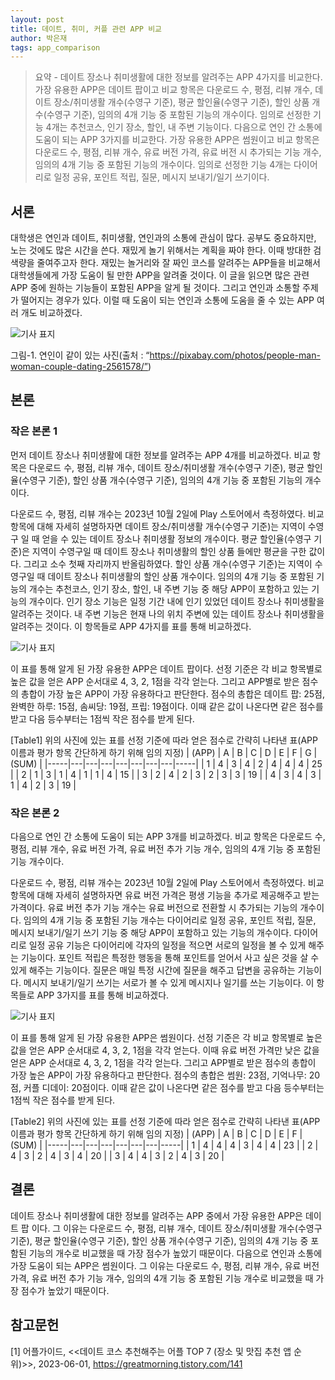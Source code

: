 ```yaml
---
layout: post
title: 데이트, 취미, 커플 관련 APP 비교
author: 박은재
tags: app_comparison
---
```


>요약 - 데이트 장소나 취미생활에 대한 정보를 알려주는 APP 4가지를 비교한다. 가장 유용한 APP은 데이트 팝이고 비교 항목은 다운로드 수, 평점, 리뷰 개수, 데이트 장소/취미생활 개수(수영구 기준), 평균 할인율(수영구 기준), 할인 상품 개수(수영구 기준), 임의의 4개 기능 중 포함된 기능의 개수이다. 임의로 선정한 기능 4개는 추천코스, 인기 장소, 할인, 내 주변 기능이다. 다음으로 연인 간 소통에 도움이 되는 APP 3가지를 비교한다. 가장 유용한 APP은 썸원이고 비교 항목은 다운로드 수, 평점, 리뷰 개수, 유료 버전 가격, 유료 버전 시 추가되는 기능 개수, 임의의 4개 기능 중 포함된 기능의 개수이다. 임의로 선정한 기능 4개는 다이어리로 일정 공유, 포인트 적립, 질문, 메시지 보내기/일기 쓰기이다.

## 서론

대학생은 연인과 데이트, 취미생활, 연인과의 소통에 관심이 많다. 공부도 중요하지만, 노는 것에도 많은 시간을 쓴다. 재밌게 놀기 위해서는 계획을 짜야 한다. 이때 방대한 검색량을 줄여주고자 한다. 재밌는 놀거리와 잘 짜인 코스를 알려주는 APP들을 비교해서 대학생들에게 가장 도움이 될 만한 APP을 알려줄 것이다. 이 글을 읽으면 많은 관련 APP 중에 원하는 기능들이 포함된 APP을 알게 될 것이다. 그리고 연인과 소통할 주제가 떨어지는 경우가 있다. 이럴 때 도움이 되는 연인과 소통에 도움을 줄 수 있는 APP 여러 개도 비교하겠다. 

![기사 표지]({{site.baseurl}}/img/20231004/01.PNG)

그림-1. 연인이 같이 있는 사진(출처 : “https://pixabay.com/photos/people-man-woman-couple-dating-2561578/”)

## 본론

### 작은 본론 1

먼저 데이트 장소나 취미생활에 대한 정보를 알려주는 APP 4개를 비교하겠다. 비교 항목은 다운로드 수, 평점, 리뷰 개수, 데이트 장소/취미생활 개수(수영구 기준), 평균 할인율(수영구 기준), 할인 상품 개수(수영구 기준), 임의의 4개 기능 중 포함된 기능의 개수이다.

다운로드 수, 평점, 리뷰 개수는 2023년 10월 2일에 Play 스토어에서 측정하였다. 비교 항목에 대해 자세히 설명하자면 데이트 장소/취미생활 개수(수영구 기준)는 지역이 수영구 일 때 얻을 수 있는 데이트 장소나 취미생활 정보의 개수이다. 평균 할인율(수영구 기준)은 지역이 수영구일 때 데이트 장소나 취미생활의 할인 상품 들에만 평균을 구한 값이다. 그리고 소수 첫째 자리까지 반올림하였다. 할인 상품 개수(수영구 기준)는 지역이 수영구일 때 데이트 장소나 취미생활의 할인 상품 개수이다. 임의의 4개 기능 중 포함된 기능의 개수는 추천코스, 인기 장소, 할인, 내 주변 기능 중 해당 APP이 포함하고 있는 기능의 개수이다. 인기 장소 기능은 일정 기간 내에 인기 있었던 데이트 장소나 취미생활을 알려주는 것이다. 내 주변 기능은 현재 나의 위치 주변에 있는 데이트 장소나 취미생활을 알려주는 것이다. 이 항목들로 APP 4가지를 표를 통해 비교하겠다.

![기사 표지]({{site.baseurl}}/img/20231004/02.PNG)

이 표를 통해 알게 된 가장 유용한 APP은 데이트 팝이다. 선정 기준은 각 비교 항목별로 높은 값을 얻은 APP 순서대로 4, 3, 2, 1점을 각각 얻는다. 그리고 APP별로 받은 점수의 총합이 가장 높은 APP이 가장 유용하다고 판단한다. 점수의 총합은 데이트 팝: 25점, 완벽한 하루: 15점, 솜씨당: 19점, 프립: 19점이다. 이때 같은 값이 나온다면 같은 점수를 받고 다음 등수부터는 1점씩 작은 점수를 받게 된다.

[Table1] 위의 사진에 있는 표를 선정 기준에 따라 얻은 점수로 간략히 나타낸 표(APP 이름과 평가 항목 간단하게 하기 위해 임의 지정)
| (APP) | A | B | C | D | E | F | G | (SUM) |
|-----|---|---|---|---|---|---|---|-----|
| 1   | 4 | 3 | 4 | 2 | 4 | 4 | 4 | 25  |
| 2   | 1 | 3 | 1 | 4 | 1 | 1 | 4 | 15  |
| 3   | 2 | 4 | 2 | 3 | 2 | 3 | 3 | 19  |
| 4   | 3 | 4 | 3 | 1 | 4 | 2 | 3 | 19  |




### 작은 본론 2

다음으로 연인 간 소통에 도움이 되는 APP 3개를 비교하겠다. 비교 항목은 다운로드 수, 평점, 리뷰 개수, 유료 버전 가격, 유료 버전 추가 기능 개수, 임의의 4개 기능 중 포함된 기능 개수이다.

다운로드 수, 평점, 리뷰 개수는 2023년 10월 2일에 Play 스토어에서 측정하였다. 비교 항목에 대해 자세히 설명하자면 유료 버전 가격은 평생 기능을 추가로 제공해주고 받는 가격이다. 유료 버전 추가 기능 개수는 유료 버전으로 전환할 시 추가되는 기능의 개수이다. 임의의 4개 기능 중 포함된 기능 개수는 다이어리로 일정 공유, 포인트 적립, 질문, 메시지 보내기/일기 쓰기 기능 중 해당 APP이 포함하고 있는 기능의 개수이다. 다이어리로 일정 공유 기능은 다이어리에 각자의 일정을 적으면 서로의 일정을 볼 수 있게 해주는 기능이다. 포인트 적립은 특정한 행동을 통해 포인트를 얻어서 사고 싶은 것을 살 수 있게 해주는 기능이다. 질문은 매일 특정 시간에 질문을 해주고 답변을 공유하는 기능이다. 메시지 보내기/일기 쓰기는 서로가 볼 수 있게 메시지나 일기를 쓰는 기능이다. 이 항목들로 APP 3가지를 표를 통해 비교하겠다.

![기사 표지]({{site.baseurl}}/img/20231004/03.PNG)

이 표를 통해 알게 된 가장 유용한 APP은 썸원이다. 선정 기준은 각 비교 항목별로 높은 값을 얻은 APP 순서대로 4, 3, 2, 1점을 각각 얻는다. 이때 유료 버전 가격만 낮은 값을 얻은 APP 순서대로 4, 3, 2, 1점을 각각 얻는다. 그리고 APP별로 받은 점수의 총합이 가장 높은 APP이 가장 유용하다고 판단한다. 점수의 총합은 썸원: 23점, 기억나무: 20점, 커플 디데이: 20점이다. 이때 같은 값이 나온다면 같은 점수를 받고 다음 등수부터는 1점씩 작은 점수를 받게 된다. 

[Table2] 위의 사진에 있는 표를 선정 기준에 따라 얻은 점수로 간략히 나타낸 표(APP 이름과 평가 항목 간단하게 하기 위해 임의 지정)
| (APP) | A | B | C | D | E | F | (SUM) |
|-----|---|---|---|---|---|---|-----|
| 1   | 4 | 4 | 4 | 3 | 4 | 4 | 23  |
| 2   | 4 | 3 | 2 | 4 | 3 | 4 | 20  |
| 3   | 4 | 4 | 3 | 2 | 4 | 3 | 20  |


## 결론
데이트 장소나 취미생활에 대한 정보를 알려주는 APP 중에서 가장 유용한 APP은 데이트 팝 이다. 그 이유는 다운로드 수, 평점, 리뷰 개수, 데이트 장소/취미생활 개수(수영구 기준), 평균 할인율(수영구 기준), 할인 상품 개수(수영구 기준), 임의의 4개 기능 중 포함된 기능의 개수로 비교했을 때 가장 점수가 높았기 때문이다. 다음으로 연인과 소통에 가장 도움이 되는 APP은 썸원이다. 그 이유는 다운로드 수, 평점, 리뷰 개수, 유료 버전 가격, 유료 버전 추가 기능 개수, 임의의 4개 기능 중 포함된 기능 개수로 비교했을 때 가장 점수가 높았기 때문이다.

## 참고문헌
[1] 어플가이드, <<데이트 코스 추천해주는 어플 TOP 7 (장소 및 맛집 추천 앱 순위)>>, 2023-06-01, https://greatmorning.tistory.com/141
